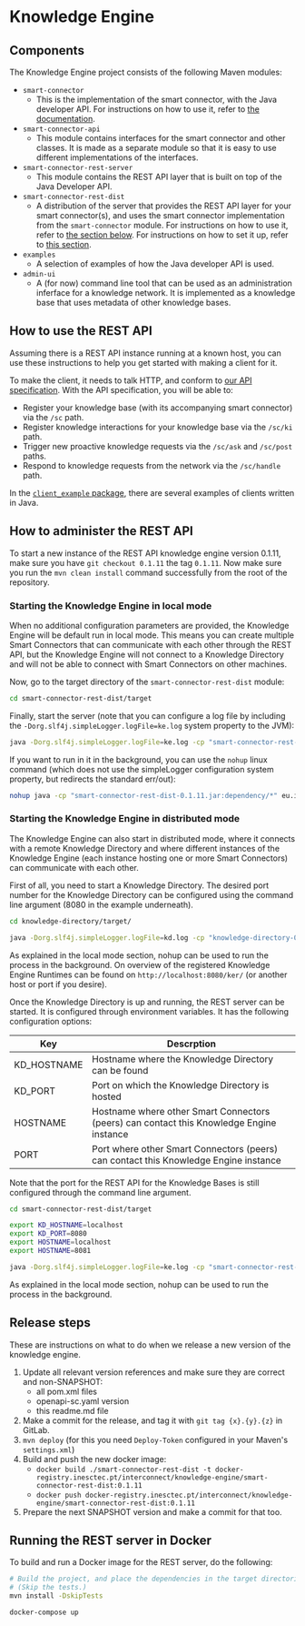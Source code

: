 # Knowledge Engine

## Components

The Knowledge Engine project consists of the following Maven modules:
- `smart-connector`
  - This is the implementation of the smart connector, with the Java developer API. For instructions on how to use it, refer to [the documentation](./docs/03_java_developer_api.md).
- `smart-connector-api`
	- This module contains interfaces for the smart connector and other classes. It is made as a separate module so that it is easy to use different implementations of the interfaces.
- `smart-connector-rest-server`
	- This module contains the REST API layer that is built on top of the Java Developer API.
- `smart-connector-rest-dist`
  - A distribution of the server that provides the REST API layer for your smart connector(s), and uses the smart connector implementation from the `smart-connector` module. For instructions on how to use it, refer to [the section below](#how-to-use-the-rest-api). For instructions on how to set it up, refer to [this section](#how-to-administer-the-rest-api).
- `examples`
	- A selection of examples of how the Java developer API is used.
- `admin-ui`
	- A (for now) command line tool that can be used as an administration inferface for a knowledge network. It is implemented as a knowledge base that uses metadata of other knowledge bases.

## How to use the REST API
Assuming there is a REST API instance running at a known host, you can use these instructions to help you get started with making a client for it.

To make the client, it needs to talk HTTP, and conform to [our API specification](./smart-connector-rest-server/src/main/resources/openapi-sc.yaml).
With the API specification, you will be able to:

- Register your knowledge base (with its accompanying smart connector) via the `/sc` path.
- Register knowledge interactions for your knowledge base via the `/sc/ki` path.
- Trigger new proactive knowledge requests via the `/sc/ask` and `/sc/post` paths.
- Respond to knowledge requests from the network via the `/sc/handle` path.

In the [`client_example` package](./smart-connector-rest-server/src/main/java/eu/interconnectproject/knowledge_engine/rest/api/client_example), there are several examples of clients written in Java.

## How to administer the REST API
To start a new instance of the REST API knowledge engine version 0.1.11, make sure you have `git checkout 0.1.11` the tag `0.1.11`. Now make sure you run the `mvn clean install` command successfully from the root of the repository.

### Starting the Knowledge Engine in local mode
When no additional configuration parameters are provided, the Knowledge Engine will be default run in local mode. This means you can create multiple Smart Connectors that can communicate with each other through the REST API, but the Knowledge Engine will not connect to a Knowledge Directory and will not be able to connect with Smart Connectors on other machines.

Now, go to the target directory of the `smart-connector-rest-dist` module:

```bash
cd smart-connector-rest-dist/target
```

Finally, start the server (note that you can configure a log file by including the `-Dorg.slf4j.simpleLogger.logFile=ke.log` system property to the JVM):

```bash
java -Dorg.slf4j.simpleLogger.logFile=ke.log -cp "smart-connector-rest-dist-0.1.11.jar:dependency/*" eu.interconnectproject.knowledge_engine.rest.Main 8280
```

If you want to run in it in the background, you can use the `nohup` linux command (which does not use the simpleLogger configuration system property, but redirects the standard err/out):

```bash
nohup java -cp "smart-connector-rest-dist-0.1.11.jar:dependency/*" eu.interconnectproject.knowledge_engine.rest.Main 8280 > ke.log
```

### Starting the Knowledge Engine in distributed mode
The Knowledge Engine can also start in distributed mode, where it connects with a remote Knowledge Directory and where different instances of the Knowledge Engine (each instance hosting one or more Smart Connectors) can communicate with each other.

First of all, you need to start a Knowledge Directory. The desired port number for the Knowledge Directory can be configured using the command line argument (8080 in the example underneath).

```bash
cd knowledge-directory/target/

java -Dorg.slf4j.simpleLogger.logFile=kd.log -cp "knowledge-directory-0.1.12-SNAPSHOT.jar;dependency/*" eu.interconnectproject.knowledge_engine.knowledgedirectory.Main 8080
```

As explained in the local mode section, nohup can be used to run the process in the background. On overview of the registered Knowledge Engine Runtimes can be found on `http://localhost:8080/ker/` (or another host or port if you desire).

Once the Knowledge Directory is up and running, the REST server can be started. It is configured through environment variables. It has the following configuration options:

| Key | Descrption |
| --- | --- |
| KD_HOSTNAME | Hostname where the Knowledge Directory can be found |
| KD_PORT | Port on which the Knowledge Directory is hosted |
| HOSTNAME | Hostname where other Smart Connectors (peers) can contact this Knowledge Engine instance |
| PORT | Port where other Smart Connectors (peers) can contact this Knowledge Engine instance |

Note that the port for the REST API for the Knowledge Bases is still configured through the command line argument.

```bash
cd smart-connector-rest-dist/target

export KD_HOSTNAME=localhost
export KD_PORT=8080
export HOSTNAME=localhost
export HOSTNAME=8081

java -Dorg.slf4j.simpleLogger.logFile=ke.log -cp "smart-connector-rest-dist-0.1.12.jar:dependency/*" eu.interconnectproject.knowledge_engine.rest.Main 8280
```

As explained in the local mode section, nohup can be used to run the process in the background.

## Release steps
These are instructions on what to do when we release a new version of the knowledge engine.

1. Update all relevant version references and make sure they are correct and non-SNAPSHOT:
	- all pom.xml files
	- openapi-sc.yaml version
	- this readme.md file
2. Make a commit for the release, and tag it with `git tag {x}.{y}.{z}` in GitLab.
3. `mvn deploy` (for this you need `Deploy-Token` configured in your Maven's `settings.xml`)
4. Build and push the new docker image:
	- `docker build ./smart-connector-rest-dist -t docker-registry.inesctec.pt/interconnect/knowledge-engine/smart-connector-rest-dist:0.1.11`
	- `docker push docker-registry.inesctec.pt/interconnect/knowledge-engine/smart-connector-rest-dist:0.1.11`
5. Prepare the next SNAPSHOT version and make a commit for that too.

## Running the REST server in Docker

To build and run a Docker image for the REST server, do the following:

```bash
# Build the project, and place the dependencies in the target directories.
# (Skip the tests.)
mvn install -DskipTests

docker-compose up
```
